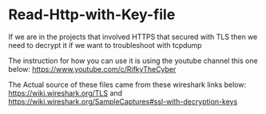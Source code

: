 # Read-Http-with-Key-file
If we are in the projects that involved HTTPS that secured with TLS then we need to decrypt it if we want to troubleshoot with tcpdump

The instruction for how you can use it is using the youtube channel this one below:
https://www.youtube.com/c/RifkyTheCyber

The Actual source of these files came from these wireshark links below:
https://wiki.wireshark.org/TLS and https://wiki.wireshark.org/SampleCaptures#ssl-with-decryption-keys
